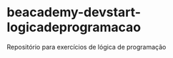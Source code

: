 # beacademy-devstart-logicadeprogramacao
Repositório para exercícios de lógica de programação












